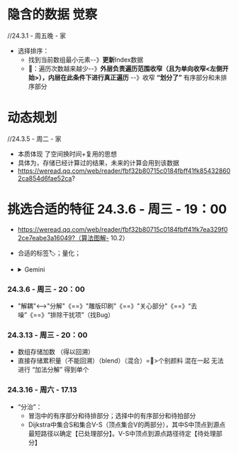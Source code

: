 
# 隐含的数据 觉察
  //24.3.1 - 周五晚 - 家
  - 选择排序：
    - 找到当前数组最小元素--》**更新**Index数据
    - 🧠：遍历次数越来越少--》**外层负责遍历范围收窄（且为单向收窄<左侧开始>），内层在此条件下进行真正遍历** --》收窄 **“划分了”** 有序部分和未排序部分
    
# 动态规划
//24.3.5 - 周二 - 家 
  - 本质体现 了空间换时间+复用的思想
  - 具体为，存储已经计算过的结果，未来的计算会用到该数据
  - https://weread.qq.com/web/reader/fbf32b80715c0184fbff41fk854328602ca854d6fae52ca?




# 挑选合适的特征 24.3.6 - 周三 - 19：00
  - https://weread.qq.com/web/reader/fbf32b80715c0184fbff41fk7ea329f02ce7eabe3a16049?（算法图解- 10.2）
  - 合适的标签🏷；量化；
  - <details>
    <summary>Gemini</summary>
    合适的特征可以提高KNN算法的准确性，而冗余或不相关的特征会降低KNN算法的性能。

    - **特征选取的一般原则**
    
      - 特征应该与目标变量相关。
      - 特征应该具有区分性。
      - 特征应该相互独立。
      
    - **特征选取的具体方法**
    
      - 过滤式方法：根据特征的统计特性来衡量特征的相关性和区分性，然后选择具有较高相关性和区分性的特征。常用的过滤式方法包括：
      - 卡方检验
      - 信息增益
      - 互信息
      - 包裹式方法：通过搜索所有可能的特征组合来找到最优的特征子集。常用的包裹式方法包括：
      - 递归特征消除
      - 前向特征选择
      - 后向特征选择
    
    - **在KNN算法中，常用的特征选取方法包括：**
    
      - 距离加权：对距离待分类点较近的训练点赋予更大的权重。
      - 特征标准化：将不同特征的尺度统一起来，以便更好地比较。
      - 主成分分析：将原始特征降维，提取出更重要的特征。
    
    - **以下是一些具体的特征选取技巧**
    
      - 对于数值型特征，可以进行标准化或归一化处理，以便更好地比较。
      - 对于离散型特征，可以进行哑变量编码（one-hot encoding）处理。
      - 可以使用特征选择工具或库来帮助选择特征。
      - 需要注意的是，特征选取是一个经验性的过程，需要根据具体的数据集和任务进行调整。
  </details>
  
### 24.3.6 - 周三 - 20：00
  - "解耦"<-->"分解"《==》"雕版印刷"《==》"关心部分"《==》“去噪”《==》“排除干扰项”（找Bug）

### 24.3.13 - 周三 - 20：00
  - 数组存储加数  （得以回溯）
  - 直接存储累积量（不能回溯）（blend）（混合）=🧠>个别颜料 混在一起 无法 进行 “加法分解” 得到单个

### 24.3.16 - 周六 - 17.13
  - “分治”：
    - 冒泡中的有序部分和待排部分；选择中的有序部分和待拍部分
    - Dijkstra中集合S和集合V-S（顶点集合V的两部分），其中S中顶点到源点最短路径以确定【已处理部分】。V-S中顶点到源点路径待定【待处理部分】
